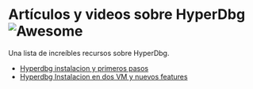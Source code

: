 # Artículos y videos sobre HyperDbg ![Awesome](https://cdn.rawgit.com/sindresorhus/awesome/d7305f38d29fed78fa85652e3a63e154dd8e8829/media/badge.svg)

Una lista de increíbles recursos sobre HyperDbg.
- [Hyperdbg instalacion y primeros pasos](https://www.youtube.com/watch?v=BBp5kGL1qoI)
- [Hyperdbg Instalacion en dos VM y nuevos features](https://www.youtube.com/watch?v=rmkEW5IVDyg)
